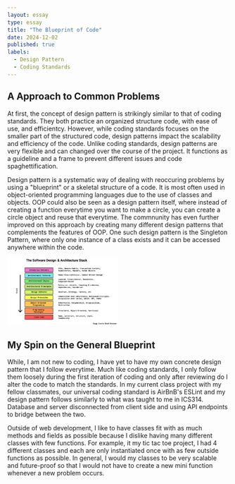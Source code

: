 ```yaml
---
layout: essay
type: essay
title: "The Blueprint of Code"
date: 2024-12-02
published: true
labels:
  - Design Pattern
  - Coding Standards
---
```


## A Approach to Common Problems

At first, the concept of design pattern is strikingly similar to that of coding standards. They both practice an organized structure code, with ease of use, and efficientcy.
However, while coding standards focuses on the smaller part of the structured code, design patterns impact the scalability and efficiency of the code. Unlike coding standards, design patterns
are very flexible and can changed over the course of the project. It functions as a guideline and a frame to prevent different issues and code spaghettification.

Design pattern is a systematic way of dealing with reoccuring problems by using a "blueprint" or a skeletal structure of a code. It is most often used in object-oriented programming languages due to the use of
classes and objects. OOP could also be seen as a design pattern itself, where instead of creating a function everytime you want to make a circle, you can create a circle object and reuse that everytime. The commnunity 
has even further improved on this approach by creating many different design patterns that complements the features of OOP. One such design pattern is the Singleton Pattern, where only one instance of a class exists and it can be accessed anywhere within the code.

<img src="../img/designpattern.png" width="50%" />

## My Spin on the General Blueprint

While, I am not new to coding, I have yet to have my own concrete design pattern that I follow everytime. Much like coding standards, I only follow them loosely during the first iteration of coding and only after reviewing do I alter the code to match the standards. In my current class project with my fellow classmates, our universal coding standard is AirBnB's ESLint and my design pattern follows similarly to what was taught to me
in ICS314. Database and server disconnected from client side and using API endpoints to bridge between the two.

Outside of web development, I like to have classes fit with as much methods and fields as possible because I dislike having many different classes with few functions. For example, it my tic tac toe project, I had 4 different classes and each are only instantiated once with as few outside functions as possible. In general, I would my classes to be very scalable and future-proof so that I would not have to create a new mini function whenever a new problem occurs.

